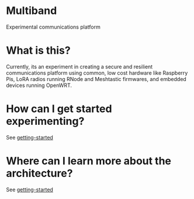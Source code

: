 # Multiband

Experimental communications platform

# What is this?

Currently, its an experiment in creating a secure and resilient communications platform using common, low cost hardware like Raspberry Pis, LoRA radios running RNode and Meshtastic firmwares, and embedded devices running OpenWRT.

# How can I get started experimenting?

See [getting-started](docs/guide/getting-started.md)

# Where can I learn more about the architecture?

See [getting-started](docs/architecture/overview.md)
